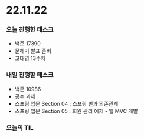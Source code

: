 # 22.11.22

### 오늘 진행한 테스크

- 백준 17390
- 문해기 발표 준비
- 고대영 13주차

### 내일 진행할 테스크

- 백준 10986
- 공수 과제
- 스프링 입문 Section 04 : 스프링 빈과 의존관계
- 스프링 입문 Section 05 : 회원 관리 예제 - 웹 MVC 개발

### 오늘의 TIL
